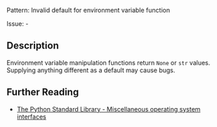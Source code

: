 Pattern: Invalid default for environment variable function

Issue: -

## Description

Environment variable manipulation functions return `None` or `str` values. Supplying anything different as a default may cause bugs.

## Further Reading

* [The Python Standard Library - Miscellaneous operating system interfaces](https://docs.python.org/3/library/os.html#os.getenv)